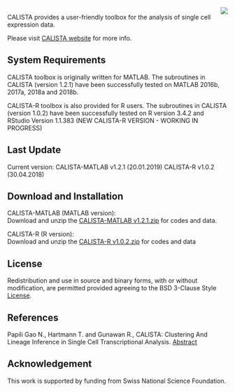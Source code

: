 <img style = "float: right;" src = "https://github.com/CABSEL/CALISTA/blob/master/calista.png">

CALISTA provides a user-friendly toolbox for the analysis of single cell expression data. 

Please visit [CALISTA website](https://www.cabselab.com/calista) for more info.


## System Requirements

CALISTA toolbox is originally written for MATLAB. The subroutines in CALISTA (version 1.2.1) have been successfully tested on MATLAB 2016b,  2017a, 2018a and 2018b. 

CALISTA-R toolbox is also provided for R users. The subroutines in CALISTA (version 1.0.2) have been successfully tested on R version 3.4.2 and RStudio Version 1.1.383   (NEW CALISTA-R VERSION - WORKING IN PROGRESS) 

## Last Update
Current version: CALISTA-MATLAB v1.2.1 (20.01.2019)   CALISTA-R v1.0.2 (30.04.2018)

## Download and Installation

CALISTA-MATLAB (MATLAB version):    
Download and unzip the [CALISTA-MATLAB v1.2.1.zip](https://github.com/CABSEL/CALISTA.git) for codes and data.

CALISTA-R (R version):     
Download and unzip the [CALISTA-R v1.0.2.zip](https://github.com/CABSEL/CALISTA.git) for codes and data

## License
Redistribution and use in source and binary forms, with or without modification, are permitted provided agreeing to the BSD 3-Clause Style [License](https://github.com/CABSEL/CALISTA/blob/master/LICENSE).


## References
Papili Gao N., Hartmann T. and Gunawan R., CALISTA: Clustering And Lineage Inference in Single Cell Transcriptional Analysis. [Abstract](https://www.biorxiv.org/content/early/2018/01/31/257550)

## Acknowledgement
This work is supported by funding from Swiss National Science Foundation.

